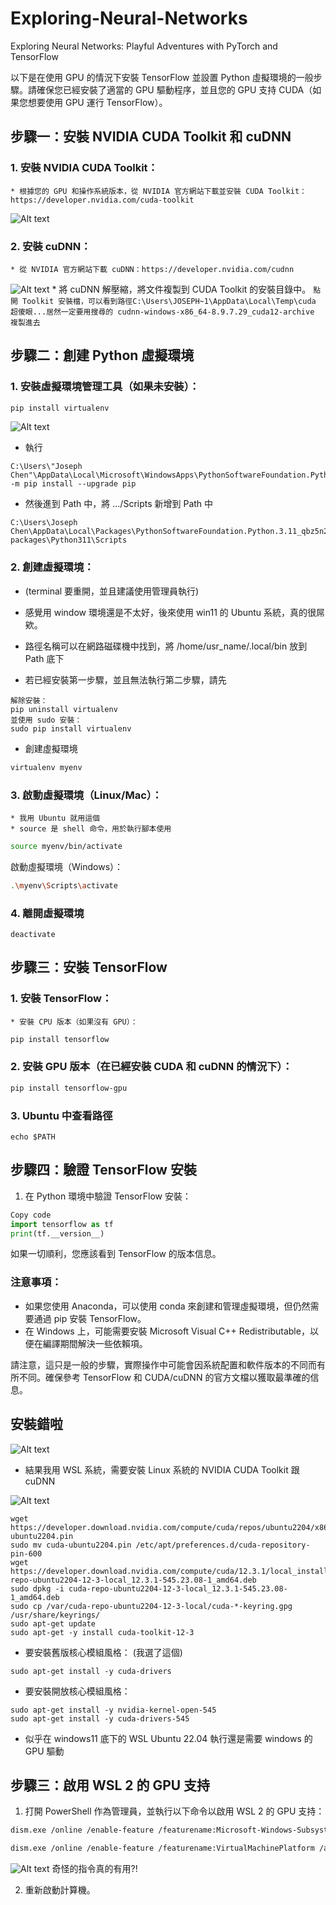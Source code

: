 # Exploring-Neural-Networks
Exploring Neural Networks: Playful Adventures with PyTorch and TensorFlow


以下是在使用 GPU 的情況下安裝 TensorFlow 並設置 Python 虛擬環境的一般步驟。請確保您已經安裝了適當的 GPU 驅動程序，並且您的 GPU 支持 CUDA（如果您想要使用 GPU 運行 TensorFlow）。

## 步驟一：安裝 NVIDIA CUDA Toolkit 和 cuDNN
### 1. 安裝 NVIDIA CUDA Toolkit：
    * 根據您的 GPU 和操作系統版本，從 NVIDIA 官方網站下載並安裝 CUDA Toolkit：https://developer.nvidia.com/cuda-toolkit

![Alt text](image.png)
### 2. 安裝 cuDNN：
    * 從 NVIDIA 官方網站下載 cuDNN：https://developer.nvidia.com/cudnn
![Alt text](image-1.png)
    * 將 cuDNN 解壓縮，將文件複製到 CUDA Toolkit 的安裝目錄中。
    ```
    點開 Toolkit 安裝檔，可以看到路徑C:\Users\JOSEPH~1\AppData\Local\Temp\cuda
    超傻眼...居然一定要用搜尋的
    cudnn-windows-x86_64-8.9.7.29_cuda12-archive
    複製進去
    ```

## 步驟二：創建 Python 虛擬環境
### 1. 安裝虛擬環境管理工具（如果未安裝）：

```bash
pip install virtualenv
```
![Alt text](image-2.png)

* 執行
```
C:\Users\"Joseph Chen"\AppData\Local\Microsoft\WindowsApps\PythonSoftwareFoundation.Python.3.11_qbz5n2kfra8p0\python.exe -m pip install --upgrade pip
```
* 然後進到 Path 中，將 .../Scripts 新增到 Path 中
```
C:\Users\Joseph Chen\AppData\Local\Packages\PythonSoftwareFoundation.Python.3.11_qbz5n2kfra8p0\LocalCache\local-packages\Python311\Scripts
```

### 2. 創建虛擬環境：
* (terminal 要重開，並且建議使用管理員執行)
* 感覺用 window 環境還是不太好，後來使用 win11 的 Ubuntu 系統，真的很屌欸。
*  路徑名稱可以在網路磁碟機中找到，將 /home/usr_name/.local/bin 放到 Path 底下

* 若已經安裝第一步驟，並且無法執行第二步驟，請先
```
解除安裝：
pip uninstall virtualenv
並使用 sudo 安裝：
sudo pip install virtualenv
```
* 創建虛擬環境
```bash
virtualenv myenv
```
### 3. 啟動虛擬環境（Linux/Mac）：
    * 我用 Ubuntu 就用這個
    * source 是 shell 命令，用於執行腳本使用
```bash
source myenv/bin/activate
```
啟動虛擬環境（Windows）：

```bash
.\myenv\Scripts\activate
```

### 4. 離開虛擬環境
```
deactivate
```

## 步驟三：安裝 TensorFlow
### 1. 安裝 TensorFlow：
    * 安裝 CPU 版本（如果沒有 GPU）：

```bash
pip install tensorflow
```

### 2. 安裝 GPU 版本（在已經安裝 CUDA 和 cuDNN 的情況下）：

```bash
pip install tensorflow-gpu
```

### 3. Ubuntu 中查看路徑
```
echo $PATH
```

## 步驟四：驗證 TensorFlow 安裝
1. 在 Python 環境中驗證 TensorFlow 安裝：

```python
Copy code
import tensorflow as tf
print(tf.__version__)
```
如果一切順利，您應該看到 TensorFlow 的版本信息。

### 注意事項：
* 如果您使用 Anaconda，可以使用 conda 來創建和管理虛擬環境，但仍然需要通過 pip 安裝 TensorFlow。
* 在 Windows 上，可能需要安裝 Microsoft Visual C++ Redistributable，以便在編譯期間解決一些依賴項。

請注意，這只是一般的步驟，實際操作中可能會因系統配置和軟件版本的不同而有所不同。確保參考 TensorFlow 和 CUDA/cuDNN 的官方文檔以獲取最準確的信息。

## 安裝錯啦

![Alt text](image-3.png)
* 結果我用 WSL 系統，需要安裝 Linux 系統的 NVIDIA CUDA Toolkit 跟 cuDNN

![Alt text](image-4.png)

```
wget https://developer.download.nvidia.com/compute/cuda/repos/ubuntu2204/x86_64/cuda-ubuntu2204.pin
sudo mv cuda-ubuntu2204.pin /etc/apt/preferences.d/cuda-repository-pin-600
wget https://developer.download.nvidia.com/compute/cuda/12.3.1/local_installers/cuda-repo-ubuntu2204-12-3-local_12.3.1-545.23.08-1_amd64.deb
sudo dpkg -i cuda-repo-ubuntu2204-12-3-local_12.3.1-545.23.08-1_amd64.deb
sudo cp /var/cuda-repo-ubuntu2204-12-3-local/cuda-*-keyring.gpg /usr/share/keyrings/
sudo apt-get update
sudo apt-get -y install cuda-toolkit-12-3
```
* 要安裝舊版核心模組風格：
(我選了這個)
```
sudo apt-get install -y cuda-drivers
```
* 要安裝開放核心模組風格：
```
sudo apt-get install -y nvidia-kernel-open-545
sudo apt-get install -y cuda-drivers-545

```

* 似乎在 windows11 底下的 WSL Ubuntu 22.04 執行還是需要 windows 的 GPU 驅動

## 步驟三：啟用 WSL 2 的 GPU 支持
1. 打開 PowerShell 作為管理員，並執行以下命令以啟用 WSL 2 的 GPU 支持：

```bash
dism.exe /online /enable-feature /featurename:Microsoft-Windows-Subsystem-Linux /all /norestart

dism.exe /online /enable-feature /featurename:VirtualMachinePlatform /all /norestart
```
![Alt text](image-5.png)
奇怪的指令真的有用?!

2. 重新啟動計算機。